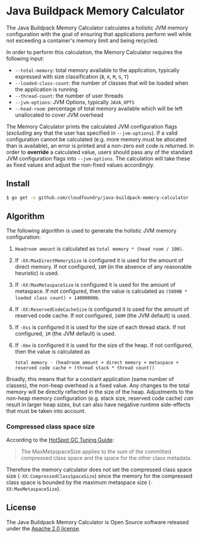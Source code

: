# Java Buildpack Memory Calculator

The Java Buildpack Memory Calculator calculates a holistic JVM memory configuration with the goal of ensuring that applications perform well while not exceeding a container's memory limit and being recycled.

In order to perform this calculation, the Memory Calculator requires the following input:
* `--total-memory`: total memory available to the application, typically expressed with size classification (`B`, `K`, `M`, `G`, `T`)
* `--loaded-class-count`: the number of classes that will be loaded when the application is running
* `--thread-count`: the number of user threads
* `--jvm-options`: JVM Options, typically `JAVA_OPTS`
* `--head-room`: percentage of total memory available which will be left unallocated to cover JVM overhead

The Memory Calculator prints the calculated JVM configuration flags (_excluding_ any that the user has specified in `--jvm-options`).  If a valid configuration cannot be calculated (e.g. more memory must be allocated than is available), an error is printed and a non-zero exit code is returned.  In order to **override** a calculated value, users should pass any of the standard JVM configuration flags into `--jvm-options`.  The calculation will take these as fixed values and adjust the non-fixed values accordingly.

## Install  

```sh
$ go get -v github.com/cloudfoundry/java-buildpack-memory-calculator
```

## Algorithm

The following algorithm is used to generate the holistic JVM memory configuration:

1. `Headroom amount` is calculated as `total memory * (head room / 100)`.
1. If `-XX:MaxDirectMemorySize` is configured it is used for the amount of direct memory.  If not configured, `10M` (in the absence of any reasonable heuristic) is used.
1. If `-XX:MaxMetaspaceSize` is configured it is used for the amount of metaspace.  If not configured, then the value is calculated as `(5800B * loaded class count) + 14000000b`.
1. If `-XX:ReservedCodeCacheSize` is configured it is used for the amount of reserved code cache.  If not configured, `240M` (the JVM default) is used.
1. If `-Xss` is configured it is used for the size of each thread stack.  If not configured, `1M` (the JVM default) is used.
1. If `-Xmx` is configured it is used for the size of the heap.  If not configured, then the value is calculated as
 
   ```
   total memory - (headroom amount + direct memory + metaspace + reserved code cache + (thread stack * thread count))
   ```

Broadly, this means that for a constant application (same number of classes), the non-heap overhead is a fixed value.  Any changes to the total memory will be directly reflected in the size of the heap.  Adjustments to the non-heap memory configuration (e.g. stack size, reserved code cache) _can_ result in larger heap sizes, but can also have negative runtime side-effects that must be taken into account.

### Compressed class space size

According to the [HotSpot GC Tuning Guide][h]:

> The MaxMetaspaceSize applies to the sum of the committed compressed class space and the space for the other class metadata.

Therefore the memory calculator does not set the compressed class space size (`-XX:CompressedClassSpaceSize`) since the memory for the compressed class space is bounded by the maximum metaspace size (`-XX:MaxMetaspaceSize`).

[h]: https://docs.oracle.com/javase/8/docs/technotes/guides/vm/gctuning/considerations.html

## License
The Java Buildpack Memory Calculator is Open Source software released under the [Apache 2.0 license][a].

[a]: http://www.apache.org/licenses/LICENSE-2.0.html

